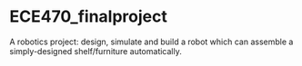 # ECE470_finalproject
 
A robotics project: design, simulate and build a robot which can assemble a simply-designed shelf/furniture automatically.
